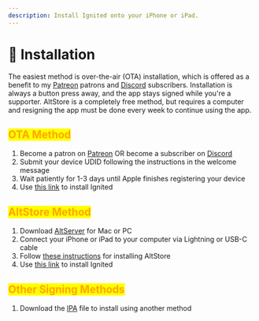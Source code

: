 ```yaml
---
description: Install Ignited onto your iPhone or iPad.
---
```


# 📲 Installation

The easiest method is over-the-air (OTA) installation, which is offered as a benefit to my [Patreon](https://www.patreon.com/litritt) patrons and [Discord](https://discord.gg/qEtKFJt5dR) subscribers. Installation is always a button press away, and the app stays signed while you're a supporter. AltStore is a completely free method, but requires a computer and resigning the app must be done every week to continue using the app.

## <mark style="color:orange;">OTA Method</mark>

1. Become a patron on [Patreon](https://www.patreon.com/litritt) OR become a subscriber on [Discord](https://discord.gg/qEtKFJt5dR)
2. Submit your device UDID following the instructions in the welcome message
3. Wait patiently for 1-3 days until Apple finishes registering your device
4. Use [this link](https://ota.ignitedemulator.com) to install Ignited

## <mark style="color:orange;">AltStore Method</mark>

1. Download [AltServer](https://altstore.io) for Mac or PC
2. Connect your iPhone or iPad to your computer via Lightning or USB-C cable
3. Follow [these instructions](https://faq.altstore.io/) for installing AltStore
4. Use [this link](altstore://install?url=https://f005.backblazeb2.com/file/lit-apps/ignited/1.7/Ignited.ipa) to install Ignited

## <mark style="color:orange;">Other Signing Methods</mark>

1. Download the [IPA](https://f005.backblazeb2.com/file/lit-apps/ignited/1.7/Ignited.ipa) file to install using another method
